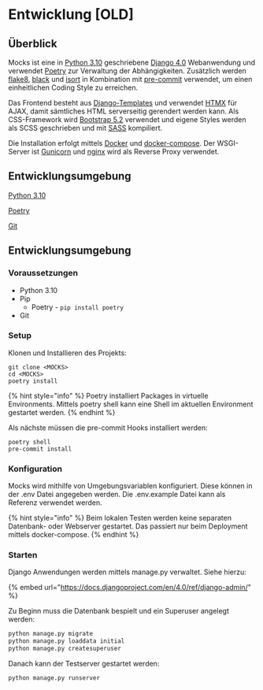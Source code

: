 # Entwicklung \[OLD]

## Überblick

Mocks ist eine in [Python 3.10](https://www.python.org/downloads/release/python-3100/) geschriebene [Django 4.0](https://docs.djangoproject.com/en/4.0/) Webanwendung und verwendet [Poetry](https://python-poetry.org/) zur Verwaltung der Abhängigkeiten. Zusätzlich werden [flake8](https://flake8.pycqa.org/), [black](https://black.readthedocs.io/) und [isort](https://pycqa.github.io/isort/) in Kombination mit [pre-commit](https://pre-commit.com/) verwendet, um einen einheitlichen Coding Style zu erreichen.

Das Frontend besteht aus [Django-Templates](https://docs.djangoproject.com/en/4.0/topics/templates/) und verwendet [HTMX](https://htmx.org/) für AJAX, damit sämtliches HTML serverseitig gerendert werden kann. Als CSS-Framework wird [Bootstrap 5.2](https://getbootstrap.com/docs/5.2/getting-started/introduction/) verwendet und eigene Styles werden als SCSS geschrieben und mit [SASS](https://sass-lang.com/) kompiliert.

Die Installation erfolgt mittels [Docker](https://www.docker.com/) und [docker-compose](https://docs.docker.com/compose/). Der WSGI-Server ist [Gunicorn](https://gunicorn.org/) und [nginx](https://www.nginx.com/) wird als Reverse Proxy verwendet.

## Entwicklungsumgebung







[Python 3.10](https://www.python.org/downloads/)

[Poetry](https://python-poetry.org/docs/#installation)

[Git](https://git-scm.com/download/win)









## Entwicklungsumgebung

### Voraussetzungen

* Python 3.10
* Pip
  * Poetry - `pip install poetry`
* Git

### Setup

Klonen und Installieren des Projekts:

```
git clone <MOCKS>
cd <MOCKS>
poetry install
```

{% hint style="info" %}
Poetry installiert Packages in virtuelle Environments. Mittels poetry shell kann eine Shell im aktuellen Environment gestartet werden.
{% endhint %}

Als nächste müssen die pre-commit Hooks installiert werden:

```
poetry shell
pre-commit install
```

### Konfiguration

Mocks wird mithilfe von Umgebungsvariablen konfiguriert. Diese können in der .env Datei angegeben werden. Die .env.example Datei kann als Referenz verwendet werden.

{% hint style="info" %}
Beim lokalen Testen werden keine separaten Datenbank- oder Webserver gestartet. Das passiert nur beim Deployment mittels docker-compose.
{% endhint %}

### Starten

Django Anwendungen werden mittels manage.py verwaltet. Siehe hierzu:

{% embed url="https://docs.djangoproject.com/en/4.0/ref/django-admin/" %}

Zu Beginn muss die Datenbank bespielt und ein Superuser angelegt werden:

```bash
python manage.py migrate
python manage.py loaddata initial
python manage.py createsuperuser
```

Danach kann der Testserver gestartet werden:

```
python manage.py runserver
```





